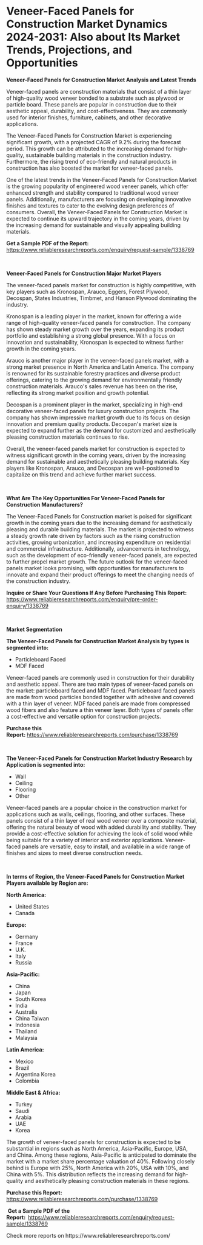 <p><h1>Veneer-Faced Panels for Construction Market Dynamics 2024-2031: Also about Its Market Trends, Projections, and Opportunities</h1></p><p><strong>Veneer-Faced Panels for Construction Market Analysis and Latest Trends</strong></p>
<p><p>Veneer-faced panels are construction materials that consist of a thin layer of high-quality wood veneer bonded to a substrate such as plywood or particle board. These panels are popular in construction due to their aesthetic appeal, durability, and cost-effectiveness. They are commonly used for interior finishes, furniture, cabinets, and other decorative applications.</p><p>The Veneer-Faced Panels for Construction Market is experiencing significant growth, with a projected CAGR of 9.2% during the forecast period. This growth can be attributed to the increasing demand for high-quality, sustainable building materials in the construction industry. Furthermore, the rising trend of eco-friendly and natural products in construction has also boosted the market for veneer-faced panels.</p><p>One of the latest trends in the Veneer-Faced Panels for Construction Market is the growing popularity of engineered wood veneer panels, which offer enhanced strength and stability compared to traditional wood veneer panels. Additionally, manufacturers are focusing on developing innovative finishes and textures to cater to the evolving design preferences of consumers. Overall, the Veneer-Faced Panels for Construction Market is expected to continue its upward trajectory in the coming years, driven by the increasing demand for sustainable and visually appealing building materials.</p></p>
<p><strong>Get a Sample PDF of the Report:&nbsp;</strong> <a href="https://www.reliableresearchreports.com/enquiry/request-sample/1338769">https://www.reliableresearchreports.com/enquiry/request-sample/1338769</a></p>
<p>&nbsp;</p>
<p><strong>Veneer-Faced Panels for Construction Major Market Players</strong></p>
<p><p>The veneer-faced panels market for construction is highly competitive, with key players such as Kronospan, Arauco, Eggers, Forest Plywood, Decospan, States Industries, Timbmet, and Hanson Plywood dominating the industry. </p><p>Kronospan is a leading player in the market, known for offering a wide range of high-quality veneer-faced panels for construction. The company has shown steady market growth over the years, expanding its product portfolio and establishing a strong global presence. With a focus on innovation and sustainability, Kronospan is expected to witness further growth in the coming years.</p><p>Arauco is another major player in the veneer-faced panels market, with a strong market presence in North America and Latin America. The company is renowned for its sustainable forestry practices and diverse product offerings, catering to the growing demand for environmentally friendly construction materials. Arauco's sales revenue has been on the rise, reflecting its strong market position and growth potential.</p><p>Decospan is a prominent player in the market, specializing in high-end decorative veneer-faced panels for luxury construction projects. The company has shown impressive market growth due to its focus on design innovation and premium quality products. Decospan's market size is expected to expand further as the demand for customized and aesthetically pleasing construction materials continues to rise.</p><p>Overall, the veneer-faced panels market for construction is expected to witness significant growth in the coming years, driven by the increasing demand for sustainable and aesthetically pleasing building materials. Key players like Kronospan, Arauco, and Decospan are well-positioned to capitalize on this trend and achieve further market success.</p></p>
<p>&nbsp;</p>
<p><strong>What Are The Key Opportunities For Veneer-Faced Panels for Construction Manufacturers?</strong></p>
<p><p>The Veneer-Faced Panels for Construction market is poised for significant growth in the coming years due to the increasing demand for aesthetically pleasing and durable building materials. The market is projected to witness a steady growth rate driven by factors such as the rising construction activities, growing urbanization, and increasing expenditure on residential and commercial infrastructure. Additionally, advancements in technology, such as the development of eco-friendly veneer-faced panels, are expected to further propel market growth. The future outlook for the veneer-faced panels market looks promising, with opportunities for manufacturers to innovate and expand their product offerings to meet the changing needs of the construction industry.</p></p>
<p><strong>Inquire or Share Your Questions If Any Before Purchasing This Report:</strong> <a href="https://www.reliableresearchreports.com/enquiry/pre-order-enquiry/1338769">https://www.reliableresearchreports.com/enquiry/pre-order-enquiry/1338769</a></p>
<p>&nbsp;</p>
<p><strong>Market Segmentation</strong></p>
<p><strong>The Veneer-Faced Panels for Construction Market Analysis by types is segmented into:</strong></p>
<p><ul><li>Particleboard Faced</li><li>MDF Faced</li></ul></p>
<p><p>Veneer-faced panels are commonly used in construction for their durability and aesthetic appeal. There are two main types of veneer-faced panels on the market: particleboard faced and MDF faced. Particleboard faced panels are made from wood particles bonded together with adhesive and covered with a thin layer of veneer. MDF faced panels are made from compressed wood fibers and also feature a thin veneer layer. Both types of panels offer a cost-effective and versatile option for construction projects.</p></p>
<p><strong>Purchase this Report:&nbsp;</strong><a href="https://www.reliableresearchreports.com/purchase/1338769">https://www.reliableresearchreports.com/purchase/1338769</a></p>
<p>&nbsp;</p>
<p><strong>The Veneer-Faced Panels for Construction Market Industry Research by Application is segmented into:</strong></p>
<p><ul><li>Wall</li><li>Ceiling</li><li>Flooring</li><li>Other</li></ul></p>
<p><p>Veneer-faced panels are a popular choice in the construction market for applications such as walls, ceilings, flooring, and other surfaces. These panels consist of a thin layer of real wood veneer over a composite material, offering the natural beauty of wood with added durability and stability. They provide a cost-effective solution for achieving the look of solid wood while being suitable for a variety of interior and exterior applications. Veneer-faced panels are versatile, easy to install, and available in a wide range of finishes and sizes to meet diverse construction needs.</p></p>
<p>&nbsp;</p>
<p><strong>In terms of Region, the Veneer-Faced Panels for Construction Market Players available by Region are:</strong></p>
<p>
    <p> <strong> North America: </strong>
        <ul>
            <li>United States</li>
            <li>Canada</li>
        </ul>
        </p> 
    <p> <strong> Europe: </strong>
        <ul>
            <li>Germany</li>
            <li>France</li>
            <li>U.K.</li>
            <li>Italy</li>
            <li>Russia</li>
        </ul>
        </p> 
    <p> <strong> Asia-Pacific: </strong>
        <ul>
            <li>China</li>
            <li>Japan</li>
            <li>South Korea</li>
            <li>India</li>
            <li>Australia</li>
            <li>China Taiwan</li>
            <li>Indonesia</li>
            <li>Thailand</li>
            <li>Malaysia</li>
        </ul>
        </p> 
    <p> <strong> Latin America: </strong>
        <ul>
            <li>Mexico</li>
            <li>Brazil</li>
            <li>Argentina Korea</li>
            <li>Colombia</li>
        </ul>
        </p> 
    <p> <strong> Middle East & Africa: </strong>
        <ul>
            <li>Turkey</li>
            <li>Saudi</li>
            <li>Arabia</li>
            <li>UAE</li>
            <li>Korea</li>
        </ul>
    </p>
    </p>
<p><p>The growth of veneer-faced panels for construction is expected to be substantial in regions such as North America, Asia-Pacific, Europe, USA, and China. Among these regions, Asia-Pacific is anticipated to dominate the market with a market share percentage valuation of 40%. Following closely behind is Europe with 25%, North America with 20%, USA with 10%, and China with 5%. This distribution reflects the increasing demand for high-quality and aesthetically pleasing construction materials in these regions.</p></p>
<p><strong>Purchase this Report: </strong><a href="https://www.reliableresearchreports.com/purchase/1338769">https://www.reliableresearchreports.com/purchase/1338769</a></p>
<p>&nbsp;<strong>Get a Sample PDF of the Report:&nbsp;&nbsp;</strong><a href="https://www.reliableresearchreports.com/enquiry/request-sample/1338769">https://www.reliableresearchreports.com/enquiry/request-sample/1338769</a></p>
<p><strong></strong></p>
<p>Check more reports on https://www.reliableresearchreports.com/</p>